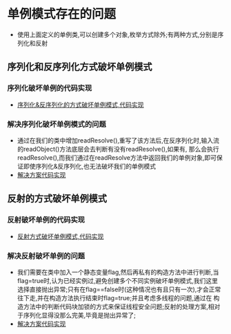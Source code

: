 # 单例模式存在的问题
  - 使用上面定义的单例类,可以创建多个对象,枚举方式除外;有两种方式,分别是序列化和反射

  ## 序列化和反序列化方式破坏单例模式
  
  ### 序列化破坏单例的代码实现
  - [序列化&反序列化的方式破坏单例模式,代码实现](/src/main/java/com/kul/singleton/destroy_singleton_serializable)

  ### 解决序列化破坏单例模式的问题
  - 通过在我们的类中增加readResolve(),重写了该方法后,在反序列化时,输入流的readObject()方法底层会去判断有没有readResolve(),如果有,
  那么会执行readResolve(),而我们通过在readResolve方法中返回我们的单例对象,即可保证即使序列化&反序列化,也无法破坏我们的单例模式
  - [解决方案代码实现](/src/main/java/com/kul/singleton/destroy_singleton_serializable/SingletonTest06.java)
  

  ## 反射的方式破坏单例模式
  
  ### 反射破坏单例的代码实现
  - [反射方式破坏单例模式,代码实现](/src/main/java/com/kul/singleton/destroy_singleton_reflex)

  ### 解决反射破坏单例的问题
  - 我们需要在类中加入一个静态变量flag,然后再私有的构造方法中进行判断,当flag=true时,认为已经实例过,避免创建多个不同实例破坏单例模式,我们这里
  选择直接抛出异常;只有在flag==false时(这种情况也有且只有一次),才会正常往下走,并在构造方法执行结束时flag=true;并且考虑多线程的问题,通过在
  构造方法中的判断代码块加锁的方式来保证线程安全问题;反射的处理方案,相对于序列化显得没那么完美,毕竟是抛出异常了;
  - [解决方案代码实现](/src/main/java/com/kul/singleton/destroy_singleton_reflex/SingletonTest06.java)
